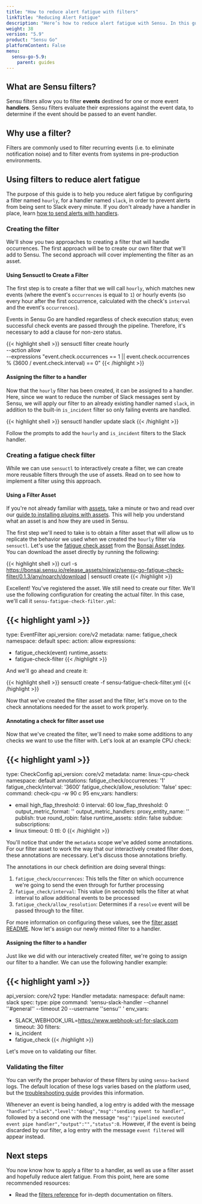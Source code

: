 ```yaml
---
title: "How to reduce alert fatigue with filters"
linkTitle: "Reducing Alert Fatigue"
description: "Here’s how to reduce alert fatigue with Sensu. In this guide, you’ll learn about Sensu filters — why to use them, how they reduce alert fatigue, and how to put them into action."
weight: 38
version: "5.9"
product: "Sensu Go"
platformContent: False
menu: 
  sensu-go-5.9:
    parent: guides
---
```


## What are Sensu filters?

Sensu filters allow you to filter **events** destined for one or more event
**handlers**. Sensu filters evaluate their expressions against the event data, to
determine if the event should be passed to an event handler.

## Why use a filter?

Filters are commonly used to filter recurring events (i.e. to eliminate
notification noise) and to filter events from systems in pre-production
environments.

## Using filters to reduce alert fatigue

The purpose of this guide is to help you reduce alert fatigue by configuring a
filter named `hourly`, for a handler named `slack`, in order to prevent alerts
from being sent to Slack every minute. If you don't already have a handler in
place, learn [how to send alerts with handlers][3].

### Creating the filter

We'll show you two approaches to creating a filter that will handle occurrences. The first approach will be to create our own filter that we'll add to Sensu. The second approach will cover implementing the filter as an asset.

#### Using Sensuctl to Create a Filter

The first step is to create a filter that we will call `hourly`, which matches
new events (where the event's `occurrences` is equal to `1`) or hourly events
(so every hour after the first occurrence, calculated with the check's
`interval` and the event's `occurrences`).

Events in Sensu Go are handled regardless of
check execution status; even successful check events are passed through the
pipeline. Therefore, it's necessary to add a clause for non-zero status.

{{< highlight shell >}}
sensuctl filter create hourly \
--action allow \
--expressions "event.check.occurrences == 1 || event.check.occurrences % (3600 / event.check.interval) == 0"
{{< /highlight >}}

#### Assigning the filter to a handler

Now that the `hourly` filter has been created, it can be assigned to a handler.
Here, since we want to reduce the number of Slack messages sent by Sensu, we will apply
our filter to an already existing handler named `slack`, in addition to the
built-in `is_incident` filter so only failing events are handled.

{{< highlight shell >}}
sensuctl handler update slack
{{< /highlight >}}

Follow the prompts to add the `hourly` and `is_incident` filters to the Slack
handler.

### Creating a fatigue check filter

While we can use `sensuctl` to interactively create a filter, we can create more reusable filters through the use of assets. Read on to see how to implement a filter using this approach. 

#### Using a Filter Asset

If you're not already familiar with [assets][asset-reference], take a minute or two and read over our [guide to installing plugins with assets][asset-guide]. This will help you understand what an asset is and how they are used in Sensu. 

The first step we'll need to take is to obtain a filter asset that will allow us to replicate the behavior we used when we created the `hourly` filter via `sensuctl`. Let's use the [fatigue check asset][fatigue-check-asset] from the [Bonsai Asset Index][bonsai-io]. You can download the asset directly by running the following:

{{< highlight shell >}}
curl -s https://bonsai.sensu.io/release_assets/nixwiz/sensu-go-fatigue-check-filter/0.1.3/any/noarch/download | sensuctl create
{{< /highlight >}}

Excellent! You've registered the asset. We still need to create our filter. We'll use the following configuration for creating the actual filter. In this case, we'll call it `sensu-fatigue-check-filter.yml`:

{{< highlight yaml >}}
---
type: EventFilter
api_version: core/v2
metadata:
  name: fatigue_check
  namespace: default
spec:
  action: allow
  expressions:
  - fatigue_check(event)
  runtime_assets:
  - fatigue-check-filter
{{< /highlight >}}

And we'll go ahead and create it:

{{< highlight shell >}}
sensuctl create -f sensu-fatigue-check-filter.yml
{{< /highlight >}}

Now that we've created the filter asset and the filter, let's move on to the check annotations needed for the asset to work properly. 

#### Annotating a check for filter asset use

Now that we've created the filter, we'll need to make some additions to any checks we want to use the filter with. Let's look at an example CPU check:

{{< highlight yaml >}}
---
type: CheckConfig
api_version: core/v2
metadata:
  name: linux-cpu-check
  namespace: default
  annotations:
    fatigue_check/occurrences: '1'
    fatigue_check/interval: '3600'
    fatigue_check/allow_resolution: 'false'
spec:
  command: check-cpu -w 90 c 95
  env_vars: 
  handlers:
  - email
  high_flap_threshold: 0
  interval: 60
  low_flap_threshold: 0
  output_metric_format: ''
  output_metric_handlers: 
  proxy_entity_name: ''
  publish: true
  round_robin: false
  runtime_assets: 
  stdin: false
  subdue: 
  subscriptions:
  - linux
  timeout: 0
  ttl: 0
{{< /highlight >}}

You'll notice that under the `metadata` scope we've added some annotations. For our filter asset to work the way that our interactively created filter does, these annotations are necessary.  Let's discuss those annotations briefly.

The annotations in our check definition are doing several things: 

1. `fatigue_check/occurrences`: This tells the filter on which occurrence we're going to send the even through for further processing
2. `fatigue_check/interval`: This value (in seconds) tells the filter at what interval to allow additional events to be processed
3. `fatigue_check/allow_resolution`: Determines if a `resolve` event will be passed through to the filter.

For more information on configuring these values, see the [filter asset README][fatigue-check-configuration]. Now let's assign our newly minted filter to a handler.

#### Assigning the filter to a handler

Just like we did with our interactively created filter, we're going to assign our filter to a handler. We can use the following handler example:

{{< highlight yaml >}}
---
api_version: core/v2
type: Handler
metadata:
  namespace: default
  name: slack
spec:
  type: pipe
  command: 'sensu-slack-handler --channel ''#general'' --timeout 20 --username ''sensu'' '
  env_vars:
  - SLACK_WEBHOOK_URL=https://www.webhook-url-for-slack.com
  timeout: 30
  filters:
  - is_incident
  - fatigue_check
{{< /highlight >}}

Let's move on to validating our filter.

### Validating the filter

You can verify the proper behavior of these filters by using `sensu-backend` logs.
The default location of these logs varies based on the platform used, but the
[troubleshooting guide][2] provides this information.

Whenever an event is being handled, a log entry is added with the message
`"handler":"slack","level":"debug","msg":"sending event to handler"`, followed by
a second one with the message `"msg":"pipelined executed event pipe
handler","output":"","status":0`. However, if the event is being discarded by
our filter, a log entry with the message `event filtered` will appear instead.

## Next steps

You now know how to apply a filter to a handler, as well as use a filter asset and hopefully reduce alert
fatigue. From this point, here are some recommended resources:

* Read the [filters reference][1] for in-depth
  documentation on filters. 

[1]:  ../../reference/filters
[2]: ../troubleshooting#log-file-locations
[3]: ../send-slack-alerts

<!--Supplemental Links-->
[asset-reference]: ../../reference/assets/ 
[asset-guide]: ../install-check-executables-with-assets/
[fatigue-check-asset]: https://bonsai.sensu.io/assets/nixwiz/sensu-go-fatigue-check-filter
[bonsai-io]: https://bonsai.sensu.io/
[fatigue-check-configuration]: https://github.com/nixwiz/sensu-go-fatigue-check-filter#configuration
